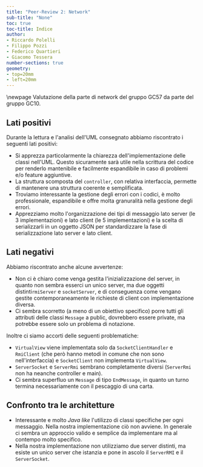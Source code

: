 ```yaml
---
title: "Peer-Review 2: Network"
sub-title: "None"
toc: true
toc-title: Indice
author:
- Riccardo Polelli
- Filippo Pozzi
- Federico Quartieri
- Giacomo Tessera
number-sections: true
geometry:
- top=20mm
- left=20mm
---
```


\newpage
Valutazione della parte di network del gruppo GC57 da parte del gruppo GC10.

## Lati positivi

Durante la lettura e l'analisi dell'UML consegnato abbiamo riscontrato i seguenti lati positivi:

- Si apprezza particolarmente la chiarezza dell'implementazione delle classi nell'UML. Questo sicuramente sarà utile nella scrittura del codice per renderlo mantenibile e facilmente espandibile in caso di problemi e/o feature aggiuntive. 
- La struttura scomposta del `controller`, con relativa interfaccia, permette di mantenere una struttura coerente e semplificata.
- Troviamo interessante la gestione degli errori con i codici, è molto professionale, espandibile e offre molta granuralità nella gestione degli errori.
- Apprezziamo molto l'organizzazione dei tipi di messaggio lato server (le 3 implementazioni) e lato client (le 5 implementazioni) e la scelta di serializzarli in un oggetto JSON per standardizzare la fase di serializzazione lato server e lato client.

## Lati negativi

Abbiamo riscontrato anche alcune avvertenze:

- Non ci è chiaro come venga gestita l'inizializzazione del server, in quanto non sembra esserci un unico server, ma due oggetti distinti`rmiServer` e `socketServer`, e di conseguenza come vengano gestite contemporaneamente le richieste di client con implementazione diversa.
- Ci sembra scorretto (a meno di un obiettivo specifico) porre tutti gli attributi delle classi `Message` a public, dovrebbero essere private, ma potrebbe essere solo un problema di notazione.

Inoltre ci siamo accorti delle seguenti problematiche:

- `VirtualView` viene implementata solo da `SocketClientHandler` e `RmiClient` (che però hanno metodi in comune che non sono nell'interfaccia) e `SocketClient` non implementa `VirtualView`.
- `ServerSocket` e `ServerRmi` sembrano completamente diversi (`ServerRmi` non ha neanche controller e main).
- Ci sembra superfluo un `Message` di tipo `EndMessage`, in quanto un turno termina necessariamente con il pescaggio di una carta.


## Confronto tra le architetture

- Interessante e molto *Java like* l'utilizzo di classi specifiche per ogni messaggio. Nella nostra implementazione ciò non avviene. In generale ci sembra un approccio valido e semplice da implementare ma al contempo molto specifico.
- Nella nostra implementazione non utilizziamo due server distinti, ma esiste un unico server che istanzia e pone in ascolo il `ServerRMI` e il `ServerSocket`.